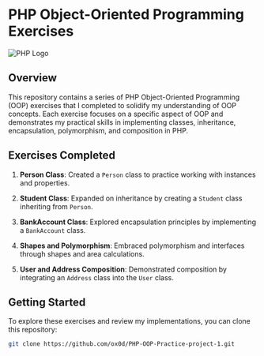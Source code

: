 # PHP Object-Oriented Programming Exercises

![PHP Logo](https://upload.wikimedia.org/wikipedia/commons/thumb/2/27/PHP-logo.svg/800px-PHP-logo.svg.png)

## Overview

This repository contains a series of PHP Object-Oriented Programming (OOP) exercises that I completed to solidify my understanding of OOP concepts. Each exercise focuses on a specific aspect of OOP and demonstrates my practical skills in implementing classes, inheritance, encapsulation, polymorphism, and composition in PHP.

## Exercises Completed

1. **Person Class**: Created a `Person` class to practice working with instances and properties.

2. **Student Class**: Expanded on inheritance by creating a `Student` class inheriting from `Person`.

3. **BankAccount Class**: Explored encapsulation principles by implementing a `BankAccount` class.

4. **Shapes and Polymorphism**: Embraced polymorphism and interfaces through shapes and area calculations.

5. **User and Address Composition**: Demonstrated composition by integrating an `Address` class into the `User` class.

## Getting Started

To explore these exercises and review my implementations, you can clone this repository:

```bash
git clone https://github.com/ox0d/PHP-OOP-Practice-project-1.git
```
